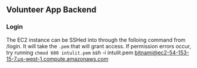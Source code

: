 ## Volunteer App Backend




### Login
The EC2 instance can be SSHed into through the folloing command from /login. It will take the <code>.pem</code> that will grant access. If permission errors occur, try running <code>chmod 600 intulit.pem</code>
ssh -i intulit.pem bitnami@ec2-54-153-15-7.us-west-1.compute.amazonaws.com